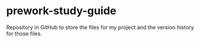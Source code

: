 # prework-study-guide
Repository in GitHub to store the files for my project and the version history for those files.
